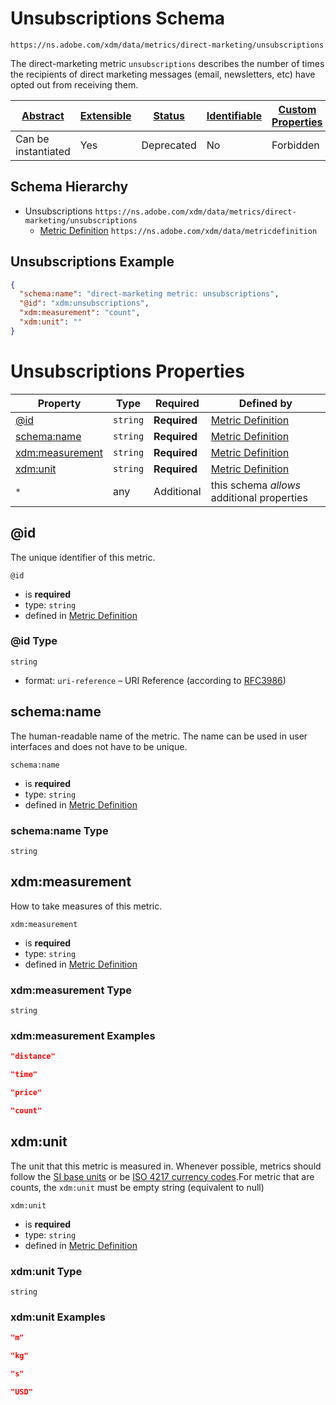 
# Unsubscriptions Schema

```
https://ns.adobe.com/xdm/data/metrics/direct-marketing/unsubscriptions
```

The direct-marketing metric `unsubscriptions` describes the number of times the recipients of direct marketing messages (email, newsletters, etc) have opted out from receiving them.

| [Abstract](../../../abstract.md) | [Extensible](../../../extensions.md) | [Status](../../../status.md) | [Identifiable](../../../id.md) | [Custom Properties](../../../extensions.md) | [Additional Properties](../../../extensions.md) | Defined In |
|----------------------------------|--------------------------------------|------------------------------|--------------------------------|---------------------------------------------|-------------------------------------------------|------------|
| Can be instantiated | Yes | Deprecated | No | Forbidden | Permitted | [datatypes/deprecated/unsubscriptions.schema.json](datatypes/deprecated/unsubscriptions.schema.json) |
## Schema Hierarchy

* Unsubscriptions `https://ns.adobe.com/xdm/data/metrics/direct-marketing/unsubscriptions`
  * [Metric Definition](../data/metricdefinition.schema.md) `https://ns.adobe.com/xdm/data/metricdefinition`


## Unsubscriptions Example
```json
{
  "schema:name": "direct-marketing metric: unsubscriptions",
  "@id": "xdm:unsubscriptions",
  "xdm:measurement": "count",
  "xdm:unit": ""
}
```

# Unsubscriptions Properties

| Property | Type | Required | Defined by |
|----------|------|----------|------------|
| [@id](#id) | `string` | **Required** | [Metric Definition](../data/metricdefinition.schema.md#id) |
| [schema:name](#schemaname) | `string` | **Required** | [Metric Definition](../data/metricdefinition.schema.md#schemaname) |
| [xdm:measurement](#xdmmeasurement) | `string` | **Required** | [Metric Definition](../data/metricdefinition.schema.md#xdmmeasurement) |
| [xdm:unit](#xdmunit) | `string` | **Required** | [Metric Definition](../data/metricdefinition.schema.md#xdmunit) |
| `*` | any | Additional | this schema *allows* additional properties |

## @id

The unique identifier of this metric.

`@id`
* is **required**
* type: `string`
* defined in [Metric Definition](../data/metricdefinition.schema.md#id)

### @id Type


`string`
* format: `uri-reference` – URI Reference (according to [RFC3986](https://tools.ietf.org/html/rfc3986))






## schema:name

The human-readable name of the metric. The name can be used in user interfaces and does not have to be unique.

`schema:name`
* is **required**
* type: `string`
* defined in [Metric Definition](../data/metricdefinition.schema.md#schemaname)

### schema:name Type


`string`






## xdm:measurement

How to take measures of this metric.

`xdm:measurement`
* is **required**
* type: `string`
* defined in [Metric Definition](../data/metricdefinition.schema.md#xdmmeasurement)

### xdm:measurement Type


`string`





### xdm:measurement Examples

```json
"distance"
```

```json
"time"
```

```json
"price"
```

```json
"count"
```



## xdm:unit

The unit that this metric is measured in. Whenever possible, metrics should follow the [SI base units](https://www.bipm.org/en/measurement-units/) or be [ISO 4217 currency codes](https://www.iso.org/iso-4217-currency-codes.html).For metric that are counts, the `xdm:unit` must be empty string (equivalent to null)

`xdm:unit`
* is **required**
* type: `string`
* defined in [Metric Definition](../data/metricdefinition.schema.md#xdmunit)

### xdm:unit Type


`string`





### xdm:unit Examples

```json
"m"
```

```json
"kg"
```

```json
"s"
```

```json
"USD"
```


